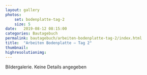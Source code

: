 ```yaml
---
layout: gallery
photos:
    set: bodenplatte-tag-2
    size: 5
date:   2019-08-12 08:15:00
categories: Bautagebuch
permalink: bautagebuch/arbeiten-bodenplatte-tag-2/index.html
title:  "Arbeiten Bodenplatte – Tag 2"
thumbnail: 
highresolutionimg: 
---
```

Bildergalerie. Keine Details angegeben
